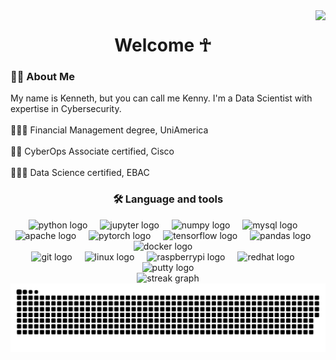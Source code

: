 <img align="right" height="65" src="https://media.giphy.com/media/v1.Y2lkPTc5MGI3NjExZXlzZ3JxYnNpeG1lcXE0eTBnc3NpdXE5MDM3bW5rb2UzMHFyN25jayZlcD12MV9pbnRlcm5hbF9naWZfYnlfaWQmY3Q9Zw/pbcDD97P5RYDm/giphy.gif" />

<h1 align="center">Welcome ☥ </h1>

<h3 align="left">🤟🏾 About Me </h3>

<p align="left">My name is Kenneth, but you can call me Kenny. I'm a Data Scientist with expertise in Cybersecurity.<br><br>👨🏾‍🎓 Financial Management degree, UniAmerica<br><br>🕵🏾 CyberOps Associate certified, Cisco <br><br>👨🏾‍🔬 Data Science certified, EBAC</p>

<h3 align="center">🛠 Language and tools</h3>

<div align="center">
  <img src="https://cdn.jsdelivr.net/gh/devicons/devicon/icons/python/python-original.svg" height="36" alt="python logo"  />
  <img width="12" />
  <img src="https://cdn.jsdelivr.net/gh/devicons/devicon/icons/jupyter/jupyter-original.svg" height="36" alt="jupyter logo"  />
  <img width="12" />
  <img src="https://cdn.jsdelivr.net/gh/devicons/devicon/icons/numpy/numpy-original.svg" height="36" alt="numpy logo"  />
  <img width="12" />
  <img src="https://cdn.jsdelivr.net/gh/devicons/devicon/icons/mysql/mysql-original.svg" height="36" alt="mysql logo"  />
  <img width="12" />
  <img src="https://cdn.jsdelivr.net/gh/devicons/devicon/icons/apache/apache-original.svg" height="36" alt="apache logo"  />
  <img width="12" />
  <img src="https://cdn.jsdelivr.net/gh/devicons/devicon/icons/pytorch/pytorch-original.svg" height="36" alt="pytorch logo"  />
  <img width="12" />
  <img src="https://cdn.jsdelivr.net/gh/devicons/devicon/icons/tensorflow/tensorflow-original.svg" height="36" alt="tensorflow logo"  />
  <img width="12" />
  <img src="https://cdn.jsdelivr.net/gh/devicons/devicon/icons/pandas/pandas-original.svg" height="36" alt="pandas logo"  />
  <img width="12" />
  <img src="https://cdn.jsdelivr.net/gh/devicons/devicon/icons/docker/docker-original.svg" height="36" alt="docker logo"  />
  <img width="12" />
  <div align="center">
  <img src="https://cdn.jsdelivr.net/gh/devicons/devicon/icons/git/git-original.svg" height="36" alt="git logo"  />
  <img width="12" />
  <img src="https://cdn.jsdelivr.net/gh/devicons/devicon/icons/linux/linux-original.svg" height="36" alt="linux logo"  />
  <img width="12" />
  <img src="https://cdn.jsdelivr.net/gh/devicons/devicon/icons/raspberrypi/raspberrypi-original.svg" height="36" alt="raspberrypi logo"  />
  <img width="12" />
  <img src="https://cdn.jsdelivr.net/gh/devicons/devicon/icons/redhat/redhat-original.svg" height="36" alt="redhat logo"  />
  <img width="12" />
  <img src="https://cdn.jsdelivr.net/gh/devicons/devicon/icons/putty/putty-original.svg" height="36" alt="putty logo"  />
</div>

<div align="center">
  <img src="https://streak-stats.demolab.com?user=vicentee148&locale=en&mode=weekly&theme=midnight-purple&hide_border=false&border_radius=5&order=3" height="220" alt="streak graph"  />
</div>

<img src="https://raw.githubusercontent.com/vicentee148/vicentee148/output/snake.svg" alt="Snake animation" />
